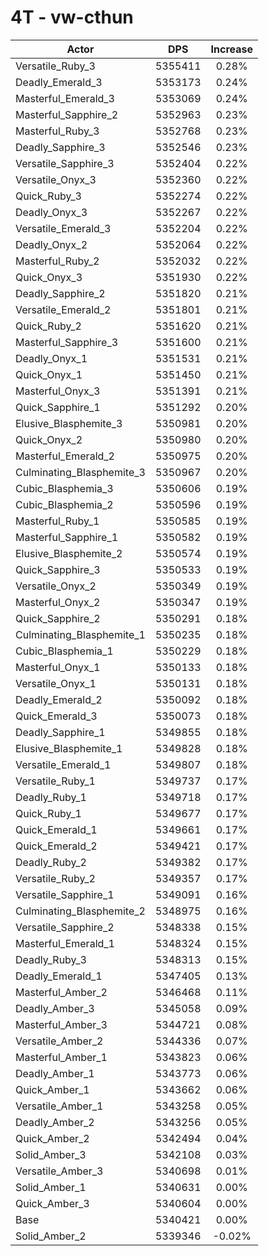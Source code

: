 # 4T - vw-cthun
| Actor | DPS | Increase |
|---|:---:|:---:|
|Versatile_Ruby_3|5355411|0.28%|
|Deadly_Emerald_3|5353173|0.24%|
|Masterful_Emerald_3|5353069|0.24%|
|Masterful_Sapphire_2|5352963|0.23%|
|Masterful_Ruby_3|5352768|0.23%|
|Deadly_Sapphire_3|5352546|0.23%|
|Versatile_Sapphire_3|5352404|0.22%|
|Versatile_Onyx_3|5352360|0.22%|
|Quick_Ruby_3|5352274|0.22%|
|Deadly_Onyx_3|5352267|0.22%|
|Versatile_Emerald_3|5352204|0.22%|
|Deadly_Onyx_2|5352064|0.22%|
|Masterful_Ruby_2|5352032|0.22%|
|Quick_Onyx_3|5351930|0.22%|
|Deadly_Sapphire_2|5351820|0.21%|
|Versatile_Emerald_2|5351801|0.21%|
|Quick_Ruby_2|5351620|0.21%|
|Masterful_Sapphire_3|5351600|0.21%|
|Deadly_Onyx_1|5351531|0.21%|
|Quick_Onyx_1|5351450|0.21%|
|Masterful_Onyx_3|5351391|0.21%|
|Quick_Sapphire_1|5351292|0.20%|
|Elusive_Blasphemite_3|5350981|0.20%|
|Quick_Onyx_2|5350980|0.20%|
|Masterful_Emerald_2|5350975|0.20%|
|Culminating_Blasphemite_3|5350967|0.20%|
|Cubic_Blasphemia_3|5350606|0.19%|
|Cubic_Blasphemia_2|5350596|0.19%|
|Masterful_Ruby_1|5350585|0.19%|
|Masterful_Sapphire_1|5350582|0.19%|
|Elusive_Blasphemite_2|5350574|0.19%|
|Quick_Sapphire_3|5350533|0.19%|
|Versatile_Onyx_2|5350349|0.19%|
|Masterful_Onyx_2|5350347|0.19%|
|Quick_Sapphire_2|5350291|0.18%|
|Culminating_Blasphemite_1|5350235|0.18%|
|Cubic_Blasphemia_1|5350229|0.18%|
|Masterful_Onyx_1|5350133|0.18%|
|Versatile_Onyx_1|5350131|0.18%|
|Deadly_Emerald_2|5350092|0.18%|
|Quick_Emerald_3|5350073|0.18%|
|Deadly_Sapphire_1|5349855|0.18%|
|Elusive_Blasphemite_1|5349828|0.18%|
|Versatile_Emerald_1|5349807|0.18%|
|Versatile_Ruby_1|5349737|0.17%|
|Deadly_Ruby_1|5349718|0.17%|
|Quick_Ruby_1|5349677|0.17%|
|Quick_Emerald_1|5349661|0.17%|
|Quick_Emerald_2|5349421|0.17%|
|Deadly_Ruby_2|5349382|0.17%|
|Versatile_Ruby_2|5349357|0.17%|
|Versatile_Sapphire_1|5349091|0.16%|
|Culminating_Blasphemite_2|5348975|0.16%|
|Versatile_Sapphire_2|5348338|0.15%|
|Masterful_Emerald_1|5348324|0.15%|
|Deadly_Ruby_3|5348313|0.15%|
|Deadly_Emerald_1|5347405|0.13%|
|Masterful_Amber_2|5346468|0.11%|
|Deadly_Amber_3|5345058|0.09%|
|Masterful_Amber_3|5344721|0.08%|
|Versatile_Amber_2|5344336|0.07%|
|Masterful_Amber_1|5343823|0.06%|
|Deadly_Amber_1|5343773|0.06%|
|Quick_Amber_1|5343662|0.06%|
|Versatile_Amber_1|5343258|0.05%|
|Deadly_Amber_2|5343256|0.05%|
|Quick_Amber_2|5342494|0.04%|
|Solid_Amber_3|5342108|0.03%|
|Versatile_Amber_3|5340698|0.01%|
|Solid_Amber_1|5340631|0.00%|
|Quick_Amber_3|5340604|0.00%|
|Base|5340421|0.00%|
|Solid_Amber_2|5339346|-0.02%|
